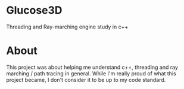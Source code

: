 # Glucose3D
Threading and Ray-marching engine study in c++

# About

This project was about helping me understand c++, threading and ray marching / path tracing in general. 
While I'm really proud of what this project became, I don't consider it to be up to my code standard.
